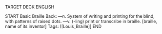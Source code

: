 TARGET DECK
ENGLISH

START
Basic
Braille
Back: —n. System of writing and printing for the blind, with patterns of raised dots. —v. (-ling) print or transcribe in braille. [braille, name of its inventor]
Tags: [[Louis_Braille]]
END
